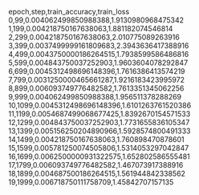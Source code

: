 epoch,step,train_accuracy,train_loss
0,99,0.004062499850988388,1.9130980968475342
1,199,0.004218750167638063,1.881182074546814
2,299,0.004218750167638063,2.010775089263916
3,399,0.0037499999161809683,2.3943636417388916
4,499,0.0043750000186264515,1.7938599586486816
5,599,0.004843750037252903,1.9603604078292847
6,699,0.0045312498696148396,1.7616386413574219
7,799,0.0031250000465661287,1.9216183423995972
8,899,0.006093749776482582,1.7613351345062256
9,999,0.004062499850988388,1.956511378288269
10,1099,0.0045312498696148396,1.6101263761520386
11,1199,0.0054687499068677425,1.8392670154571533
12,1299,0.004843750037252903,1.7731655836105347
13,1399,0.005156250204890966,1.5928574800491333
14,1499,0.004218750167638063,1.760898470878601
15,1599,0.005781250074505806,1.5314053297042847
16,1699,0.0062500000931322575,1.652802586555481
17,1799,0.006093749776482582,1.467073917388916
18,1899,0.004687500186264515,1.561944842338562
19,1999,0.006718750111758709,1.45842707157135